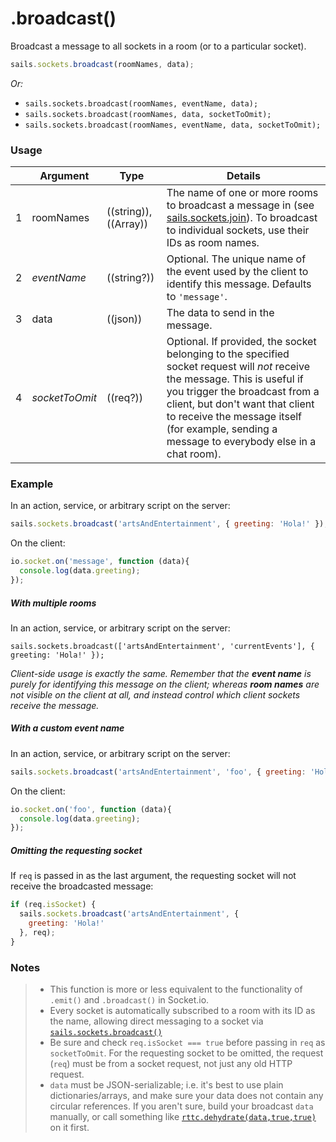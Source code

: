 # .broadcast()

Broadcast a message to all sockets in a room (or to a particular socket).

```javascript
sails.sockets.broadcast(roomNames, data);
```

_Or:_
+ `sails.sockets.broadcast(roomNames, eventName, data);`
+ `sails.sockets.broadcast(roomNames, data, socketToOmit);`
+ `sails.sockets.broadcast(roomNames, eventName, data, socketToOmit);`


### Usage

|   |          Argument           | Type                | Details
|---| --------------------------- | ------------------- | -----------
| 1 |        roomNames              | ((string)), ((Array))          | The name of one or more rooms to broadcast a message in (see [sails.sockets.join](http://sailsjs.org/documentation/reference/websockets/sails.sockets/sails.sockets.join.html)).  To broadcast to individual sockets, use their IDs as room names.
| 2 |        _eventName_            | ((string?))          | Optional. The unique name of the event used by the client to identify this message.  Defaults to `'message'`.
| 3 |        data                   | ((json))          | The data to send in the message.
| 4 |        _socketToOmit_         | ((req?))          | Optional. If provided, the socket belonging to the specified socket request will *not* receive the message.  This is useful if you trigger the broadcast from a client, but don't want that client to receive the message itself (for example, sending a message to everybody else in a chat room).


### Example

In an action, service, or arbitrary script on the server:

```javascript
sails.sockets.broadcast('artsAndEntertainment', { greeting: 'Hola!' });
```

On the client:

```javascript
io.socket.on('message', function (data){
  console.log(data.greeting);
});
```


##### With multiple rooms

In an action, service, or arbitrary script on the server:

```
sails.sockets.broadcast(['artsAndEntertainment', 'currentEvents'], { greeting: 'Hola!' });
```

_Client-side usage is exactly the same.  Remember that the **event name** is purely for identifying this message on the client; whereas **room names** are not visible on the client at all, and instead control which client sockets receive the message._


##### With a custom event name

In an action, service, or arbitrary script on the server:

```javascript
sails.sockets.broadcast('artsAndEntertainment', 'foo', { greeting: 'Hola!' });
```

On the client:

```javascript
io.socket.on('foo', function (data){
  console.log(data.greeting);
});
```


##### Omitting the requesting socket

If `req` is passed in as the last argument, the requesting socket will not receive the broadcasted message:

```javascript
if (req.isSocket) {
  sails.sockets.broadcast('artsAndEntertainment', {
    greeting: 'Hola!'
  }, req);
}
```



### Notes
> + This function is more or less equivalent to the functionality of `.emit()` and `.broadcast()` in Socket.io.
> + Every socket is automatically subscribed to a room with its ID as the name, allowing direct messaging to a socket via [`sails.sockets.broadcast()`](http://sailsjs.org/documentation/reference/web-sockets/sails-sockets/sails-sockets-broadcast)
> + Be sure and check `req.isSocket === true` before passing in `req` as `socketToOmit`. For the requesting socket to be omitted, the request (`req`) must be from a socket request, not just any old HTTP request.
> + `data` must be JSON-serializable; i.e. it's best to use plain dictionaries/arrays, and make sure your data does not contain any circular references. If you aren't sure, build your broadcast `data` manually, or call something like [`rttc.dehydrate(data,true,true)`](https://github.com/node-machine/rttc/blob/master/README.md#dehydratevalue-allownullfalse-dontstringifyfunctionsfalse) on it first.

<docmeta name="displayName" value=".broadcast()">
<docmeta name="pageType" value="method">

